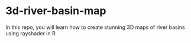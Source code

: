 # 3d-river-basin-map
In this repo, you will learn how to create stunning 3D maps of river basins using rayshader in R
